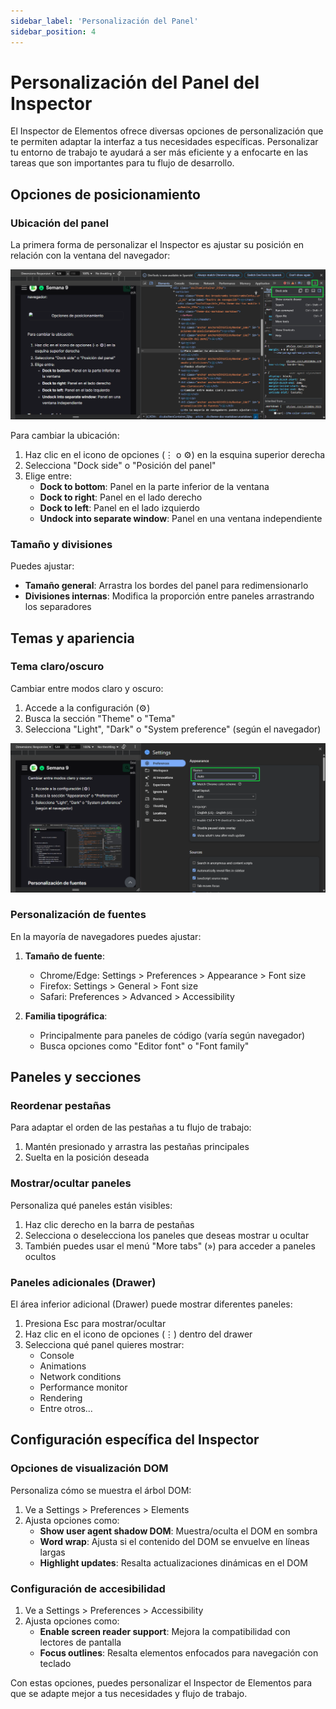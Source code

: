 ```yaml
---
sidebar_label: 'Personalización del Panel'
sidebar_position: 4
---
```


# Personalización del Panel del Inspector

El Inspector de Elementos ofrece diversas opciones de personalización que te permiten adaptar la interfaz a tus necesidades específicas. Personalizar tu entorno de trabajo te ayudará a ser más eficiente y a enfocarte en las tareas que son importantes para tu flujo de desarrollo.

## Opciones de posicionamiento

### Ubicación del panel

La primera forma de personalizar el Inspector es ajustar su posición en relación con la ventana del navegador:

![Opciones de posicionamiento](img/personalizacion-panel-1.png)

Para cambiar la ubicación:
1. Haz clic en el icono de opciones (⋮ o ⚙️) en la esquina superior derecha
2. Selecciona "Dock side" o "Posición del panel"
3. Elige entre:
   - **Dock to bottom**: Panel en la parte inferior de la ventana
   - **Dock to right**: Panel en el lado derecho
   - **Dock to left**: Panel en el lado izquierdo
   - **Undock into separate window**: Panel en una ventana independiente

### Tamaño y divisiones

Puedes ajustar:
- **Tamaño general**: Arrastra los bordes del panel para redimensionarlo
- **Divisiones internas**: Modifica la proporción entre paneles arrastrando los separadores

## Temas y apariencia

### Tema claro/oscuro

Cambiar entre modos claro y oscuro:

1. Accede a la configuración (⚙️)
2. Busca la sección "Theme" o "Tema"
3. Selecciona "Light", "Dark" o "System preference" (según el navegador)

![Tema oscuro del Inspector](img/personalizacion-panel-2.png)

### Personalización de fuentes

En la mayoría de navegadores puedes ajustar:

1. **Tamaño de fuente**:
   - Chrome/Edge: Settings > Preferences > Appearance > Font size
   - Firefox: Settings > General > Font size
   - Safari: Preferences > Advanced > Accessibility

2. **Familia tipográfica**:
   - Principalmente para paneles de código (varía según navegador)
   - Busca opciones como "Editor font" o "Font family"

## Paneles y secciones

### Reordenar pestañas

Para adaptar el orden de las pestañas a tu flujo de trabajo:

1. Mantén presionado y arrastra las pestañas principales
2. Suelta en la posición deseada

### Mostrar/ocultar paneles

Personaliza qué paneles están visibles:

1. Haz clic derecho en la barra de pestañas
2. Selecciona o deselecciona los paneles que deseas mostrar u ocultar
3. También puedes usar el menú "More tabs" (») para acceder a paneles ocultos

### Paneles adicionales (Drawer)

El área inferior adicional (Drawer) puede mostrar diferentes paneles:

1. Presiona Esc para mostrar/ocultar
2. Haz clic en el icono de opciones (⋮) dentro del drawer
3. Selecciona qué panel quieres mostrar:
   - Console
   - Animations
   - Network conditions
   - Performance monitor
   - Rendering
   - Entre otros...

## Configuración específica del Inspector

### Opciones de visualización DOM

Personaliza cómo se muestra el árbol DOM:

1. Ve a Settings > Preferences > Elements
2. Ajusta opciones como:
   - **Show user agent shadow DOM**: Muestra/oculta el DOM en sombra
   - **Word wrap**: Ajusta si el contenido del DOM se envuelve en líneas largas
   - **Highlight updates**: Resalta actualizaciones dinámicas en el DOM

### Configuración de accesibilidad

1. Ve a Settings > Preferences > Accessibility
2. Ajusta opciones como:
   - **Enable screen reader support**: Mejora la compatibilidad con lectores de pantalla
   - **Focus outlines**: Resalta elementos enfocados para navegación con teclado

Con estas opciones, puedes personalizar el Inspector de Elementos para que se adapte mejor a tus necesidades y flujo de trabajo.